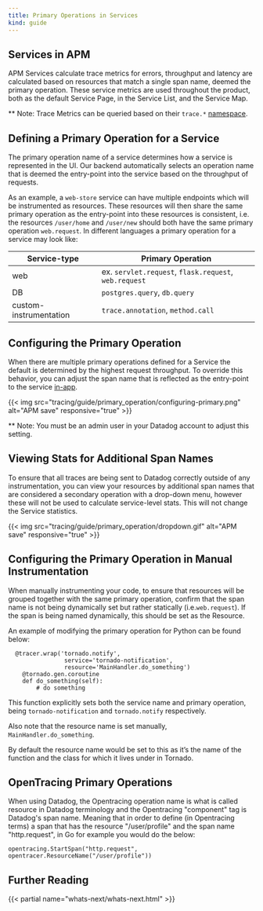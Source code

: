 ```yaml
---
title: Primary Operations in Services
kind: guide
---
```


## Services in APM

APM Services calculate trace metrics for errors, throughput and latency are calculated based on resources that match a single span name, deemed the primary operation. These service metrics are used throughout the product, both as the default Service Page, in the Service List, and the Service Map. 

** Note: Trace Metrics can be queried based on their `trace.*` [namespace][1]. 

## Defining a Primary Operation for a Service

The primary operation name of a service determines how a service is represented in the UI. Our backend automatically selects an operation name that is deemed the entry-point into the service based on the throughput of requests. 

As an example, a `web-store` service can have multiple endpoints which will be instrumented as resources. These resources will then share the same primary operation  as the entry-point into these resources is consistent, i.e. the resources `/user/home` and `/user/new` should both have the same primary operation `web.request`. In different languages a primary operation for a service may look like:

| Service-type                 | Primary Operation   | 
|------------------------------|---------------------|
| web                          | ex. `servlet.request`, `flask.request`, `web.request`    | 
| DB                           | `postgres.query`, `db.query`       |
| custom-instrumentation       | `trace.annotation`, `method.call`| 

## Configuring the Primary Operation

When there are multiple primary operations defined for a Service the default is determined by the highest request throughput. To override this behavior, you can adjust the span name that is reflected as the entry-point to the service [in-app][2].

{{< img src="tracing/guide/primary_operation/configuring-primary.png" alt="APM save" responsive="true" >}}

** Note: You must be an admin user in your Datadog account to  adjust this setting.

## Viewing Stats for Additional Span Names

To ensure that all traces are being sent to Datadog correctly outside of any instrumentation, you can view your resources by additional span names that are considered a secondary operation with a drop-down menu, however these will not be used to calculate service-level stats. This will not change the Service statistics.

{{< img src="tracing/guide/primary_operation/dropdown.gif" alt="APM save" responsive="true" >}}

## Configuring the Primary Operation in Manual Instrumentation

When manually instrumenting your code, to ensure that resources will be grouped together with the same primary operation, confirm that the span name is not being dynamically set but rather statically (i.e.`web.request`). If the span is being named dynamically, this should be set as the Resource.

An example of modifying the primary operation for Python can be found below:

```
  @tracer.wrap('tornado.notify', 
                service='tornado-notification', 
                resource='MainHandler.do_something')
    @tornado.gen.coroutine
    def do_something(self):
        # do something
```

This function explicitly sets both the service name and primary operation, being `tornado-notification` and `tornado.notify` respectively.

Also note that the resource name is set manually, `MainHandler.do_something`.

By default the resource name would be set to this as it’s the name of the function and the class for which it lives under in Tornado.

## OpenTracing Primary Operations

When using Datadog, the Opentracing operation name is what is called resource in Datadog terminology and the Opentracing "component" tag is Datadog's span name. Meaning that in order to define (in Opentracing terms) a span that has the resource "/user/profile" and the span name "http.request", in Go for example you would do the below:

```
opentracing.StartSpan("http.request", opentracer.ResourceName("/user/profile"))
```

## Further Reading

{{< partial name="whats-next/whats-next.html" >}}


[1]: /tracing/getting_further/metrics_namespace/
[2]: https://app.datadoghq.com/apm/settings

